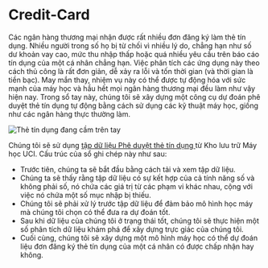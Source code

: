 # Credit-Card
<p>Các ngân hàng thương mại nhận được rất nhiều đơn đăng ký làm thẻ tín dụng. Nhiều người trong số họ bị từ chối vì nhiều lý do, chẳng hạn như số dư khoản vay cao, mức thu nhập thấp hoặc quá nhiều yêu cầu trên báo cáo tín dụng của một cá nhân chẳng hạn. Việc phân tích các ứng dụng này theo cách thủ công là rất đơn giản, dễ xảy ra lỗi và tốn thời gian (và thời gian là tiền bạc). May mắn thay, nhiệm vụ này có thể được tự động hóa với sức mạnh của máy học và hầu hết mọi ngân hàng thương mại đều làm như vậy hiện nay. Trong sổ tay này, chúng tôi sẽ xây dựng một công cụ dự đoán phê duyệt thẻ tín dụng tự động bằng cách sử dụng các kỹ thuật máy học, giống như các ngân hàng thực thường làm.<pp>
<p> <img src = "https://assets.datacamp.com/production/project_558/img/credit_card.jpg" alt = "Thẻ tín dụng đang cầm trên tay"> </p>
<p> Chúng tôi sẽ sử dụng <a href="http://archive.ics.uci.edu/ml/datasets/credit+approval"> tập dữ liệu Phê duyệt thẻ tín dụng </a> từ Kho lưu trữ Máy học UCI. Cấu trúc của sổ ghi chép này như sau: </p>
<ul>
<li> Trước tiên, chúng ta sẽ bắt đầu bằng cách tải và xem tập dữ liệu. </li>
<li> Chúng ta sẽ thấy rằng tập dữ liệu có sự kết hợp của cả tính năng số và không phải số, nó chứa các giá trị từ các phạm vi khác nhau, cộng với việc nó chứa một số mục nhập bị thiếu. </li>
<li> Chúng tôi sẽ phải xử lý trước tập dữ liệu để đảm bảo mô hình học máy mà chúng tôi chọn có thể đưa ra dự đoán tốt. </li>
<li> Sau khi dữ liệu của chúng tôi ở trạng thái tốt, chúng tôi sẽ thực hiện một số phân tích dữ liệu khám phá để xây dựng trực giác của chúng tôi. </li>
<li> Cuối cùng, chúng tôi sẽ xây dựng một mô hình máy học có thể dự đoán liệu đơn đăng ký thẻ tín dụng của một cá nhân có được chấp nhận hay không. </li>
</ul>

